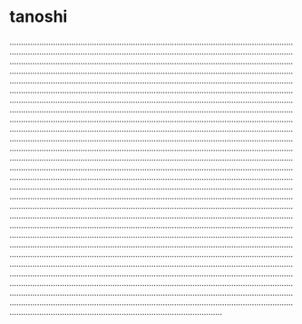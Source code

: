 # tanoshi

.............................................................................................................................................................................................................................................................................................................................................................................................................................................................................................................................................................................................................................................................................................................................................................................................................................................................................................................................................................................................................................................................................................................................................................................................................................................................................................................................................................................................................................................................................................................................................................................................................................................................................................................................................................................................................................................................................................................................................................................................................................................................................................................................................................................................................................................................................................................................................................................................................................................................................................................................................................................................................................................................................................................................................................................................................................................................................................................................................................................................................................................................................................................................................................................................................................................................................................................................................................................................................................................................................................................................................................................................................................................................................................................
